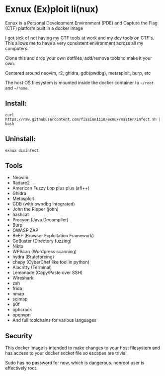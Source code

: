 # Exnux (Ex)ploit li(nux)
Exnux is a Personal Development Environment (PDE) and Capture the Flag (CTF) platform built in a docker image

I got sick of not having my CTF tools at work and my dev tools on CTF's. This allows me to have a very consistent environment across all my computers.

Clone this and drop your own dotfiles, add/remove tools to make it your own.

Centered around neovim, r2, ghidra, gdb(pwdbg), metasploit, burp, etc

The host OS filesystem is mounted inside the docker container to `~/root` and `~/home`.


## Install:
```
curl https://raw.githubusercontent.com/fission1110/exnux/master/infect.sh | bash
```
## Uninstall:
```
exnux disinfect
```

## Tools
- Neovim
- Radare2
- American Fuzzy Lop plus plus (afl++)
- Ghidra
- Metasploit
- GDB (with pwndbg integrated)
- John the Ripper (john)
- hashcat
- Procyon (Java Decompiler)
- Burp
- OWASP ZAP
- BeEF (Browser Exploitation Framework)
- GoBuster (Directory fuzzing)
- Nikto
- WPScan (Wordpress scanning)
- hydra (Bruteforcing)
- chepy (CyberChef like tool in python)
- Alacritty (Terminal)
- Lemonade (Copy/Paste over SSH)
- Wireshark
- zsh
- frida
- nmap
- sqlmap
- p0f
- ophcrack
- openvpn
- And full toolchains for various languages

## Security
This docker image is intended to make changes to your host filesystem and has access to your docker socket file so escapes are trivial.

Sudo has no password for now, which is dangerous. nonroot user is effectively root.

